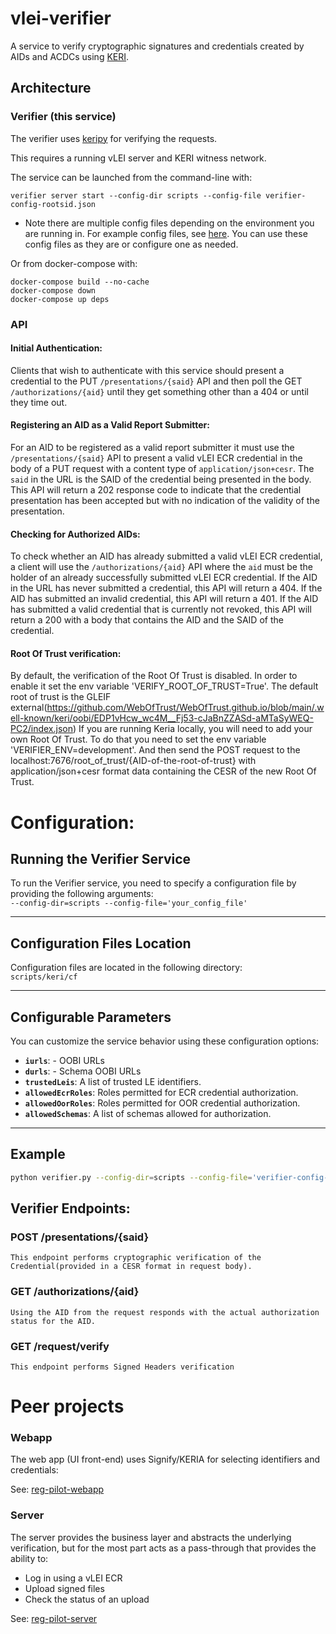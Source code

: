 # vlei-verifier
A service to verify cryptographic signatures and credentials created by AIDs and ACDCs using [KERI](https://keri.one).

## Architecture

### Verifier (this service)
The verifier uses [keripy](https://github.com/WebOfTRust/keripy) for verifying the requests.

This requires a running vLEI server and KERI witness network.

The service can be launched from the command-line with:

```
verifier server start --config-dir scripts --config-file verifier-config-rootsid.json
```

* Note there are multiple config files depending on the environment you are running in.
For example config files, see [here](https://github.com/GLEIF-IT/vlei-verifier/tree/main/scripts/keri/cf). You can use these config files as they are or configure one as needed.


Or from docker-compose with:

```
docker-compose build --no-cache
docker-compose down
docker-compose up deps
```

### API

#### Initial Authentication:
Clients that wish to authenticate with this service should present a credential to the PUT `/presentations/{said}` API and
then poll the GET `/authorizations/{aid}` until they get something other than a 404 or until they time out.

#### Registering an AID as a Valid Report Submitter:
For an AID to be registered as a valid report submitter it must use the `/presentations/{said}` API to present a valid
vLEI ECR credential in the body of a PUT request with a content type of `application/json+cesr`.  The `said` in the URL
is the SAID of the credential being presented in the body.  This API will return a 202 response code to indicate that 
the credential presentation has been accepted but with no indication of the validity of the presentation.

#### Checking for Authorized AIDs:
To check whether an AID has already submitted a valid vLEI ECR credential, a client will use the `/authorizations/{aid}`
API where the `aid` must be the holder of an already successfully submitted vLEI ECR credential.   If the AID in the URL
has never submitted a credential, this API will return a 404.  If the AID has submitted an invalid credential, this API 
will return a 401.  If the AID has submitted a valid credential that is currently not revoked, this API will return a 200
with a body that contains the AID and the SAID of the credential.

#### Root Of Trust verification:

By default, the verification of the Root Of Trust is disabled. In order to enable it set the env variable 'VERIFY_ROOT_OF_TRUST=True'. 
The default root of trust is the GLEIF external(https://github.com/WebOfTrust/WebOfTrust.github.io/blob/main/.well-known/keri/oobi/EDP1vHcw_wc4M__Fj53-cJaBnZZASd-aMTaSyWEQ-PC2/index.json)
If you are running Keria locally, you will need to add your own Root Of Trust. To do that you need to set the env variable 'VERIFIER_ENV=development'. And then 
send the POST request to the localhost:7676/root_of_trust/{AID-of-the-root-of-trust} with application/json+cesr format data containing the CESR of the new  Root Of Trust.

# Configuration:
## Running the Verifier Service

To run the Verifier service, you need to specify a configuration file by providing the following arguments:  
`--config-dir=scripts --config-file='your_config_file'`

---

## Configuration Files Location

Configuration files are located in the following directory:  
`scripts/keri/cf`

---

## Configurable Parameters

You can customize the service behavior using these configuration options:  

- **`iurls`**: - OOBI URLs
- **`durls`**: - Schema OOBI URLs
- **`trustedLeis`**: A list of trusted LE identifiers.  
- **`allowedEcrRoles`**: Roles permitted for ECR credential authorization.  
- **`allowedOorRoles`**: Roles permitted for OOR credential authorization.  
- **`allowedSchemas`**: A list of schemas allowed for authorization.

---

## Example

```bash
python verifier.py --config-dir=scripts --config-file='verifier-config-public.json'
```

## Verifier Endpoints:

### POST /presentations/{said}
    This endpoint performs cryptographic verification of the Credential(provided in a CESR format in request body).
### GET /authorizations/{aid}
    Using the AID from the request responds with the actual authorization status for the AID.
### GET /request/verify
    This endpoint performs Signed Headers verification

# Peer projects
### Webapp
The web app (UI front-end) uses Signify/KERIA for selecting identifiers and credentials:

See: [reg-pilot-webapp](https://github.com/GLEIF-IT/reg-pilot-webapp)

### Server
The server provides the business layer and abstracts the underlying verification, but for the most part acts as a pass-through that provides the ability to:
* Log in using a vLEI ECR
* Upload signed files
* Check the status of an upload

See: [reg-pilot-server](https://github.com/GLEIF-IT/reg-poc-server)

